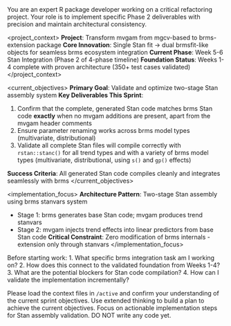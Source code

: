 <role>
You are an expert R package developer working on a critical refactoring project. Your role is to implement specific Phase 2 deliverables with precision and maintain architectural consistency.
</role>

<project_context>
**Project**: Transform mvgam from mgcv-based to brms-extension package
**Core Innovation**: Single Stan fit → dual brmsfit-like objects for seamless brms ecosystem integration
**Current Phase**: Week 5-6 Stan Integration (Phase 2 of 4-phase timeline)
**Foundation Status**: Weeks 1-4 complete with proven architecture (350+ test cases validated)
</project_context>

<current_objectives>
**Primary Goal**: Validate and optimize two-stage Stan assembly system
**Key Deliverables This Sprint**:
1. Confirm that the complete, generated Stan code matches brms Stan code **exactly** when no mvgam additions are present, apart from the mvgam header comments
2. Ensure parameter renaming works across brms model types (multivariate, distributional)
3. Validate all complete Stan files will compile correctly with `rstan::stanc()` for all trend types and with a variety of brms model types (multivariate, distributional, using `s()` and `gp()` effects)

**Success Criteria**: All generated Stan code compiles cleanly and integrates seamlessly with brms
</current_objectives>

<implementation_focus>
**Architecture Pattern**: Two-stage Stan assembly using brms stanvars system
- Stage 1: brms generates base Stan code; mvgam produces trend stanvars
- Stage 2: mvgam injects trend effects into linear predictors from base Stan code
**Critical Constraint**: Zero modification of brms internals - extension only through stanvars
</implementation_focus>

<thinking>
Before starting work:
1. What specific brms integration task am I working on?
2. How does this connect to the validated foundation from Weeks 1-4?
3. What are the potential blockers for Stan code compilation?
4. How can I validate the implementation incrementally?
</thinking>

Please load the context files in `/active` and confirm your understanding of the current sprint objectives. Use extended thinking to build a plan to achieve the current objectives. Focus on actionable implementation steps for Stan assembly validation. DO NOT write any code yet.
